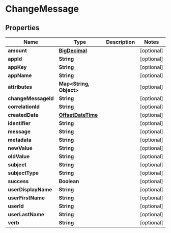
# ChangeMessage

## Properties
Name | Type | Description | Notes
------------ | ------------- | ------------- | -------------
**amount** | [**BigDecimal**](BigDecimal.md) |  |  [optional]
**appId** | **String** |  |  [optional]
**appKey** | **String** |  |  [optional]
**appName** | **String** |  |  [optional]
**attributes** | **Map&lt;String, Object&gt;** |  |  [optional]
**changeMessageId** | **String** |  |  [optional]
**correlationId** | **String** |  |  [optional]
**createdDate** | [**OffsetDateTime**](OffsetDateTime.md) |  |  [optional]
**identifier** | **String** |  |  [optional]
**message** | **String** |  |  [optional]
**metadata** | **String** |  |  [optional]
**newValue** | **String** |  |  [optional]
**oldValue** | **String** |  |  [optional]
**subject** | **String** |  |  [optional]
**subjectType** | **String** |  |  [optional]
**success** | **Boolean** |  |  [optional]
**userDisplayName** | **String** |  |  [optional]
**userFirstName** | **String** |  |  [optional]
**userId** | **String** |  |  [optional]
**userLastName** | **String** |  |  [optional]
**verb** | **String** |  |  [optional]



